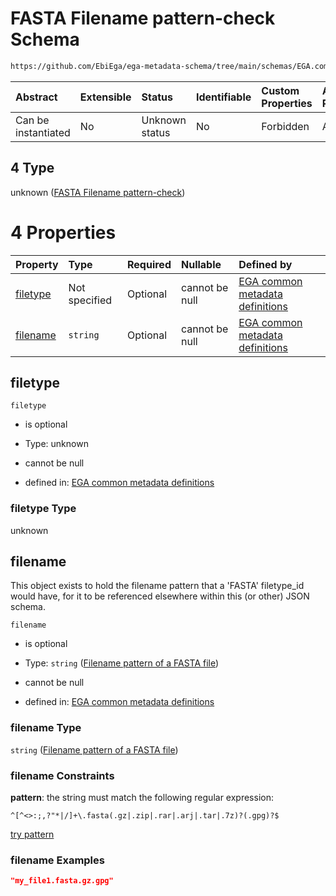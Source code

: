 # FASTA Filename pattern-check Schema

```txt
https://github.com/EbiEga/ega-metadata-schema/tree/main/schemas/EGA.common-definitions.json#/definitions/filename-filetype-pattern-check/anyOf/4
```



| Abstract            | Extensible | Status         | Identifiable | Custom Properties | Additional Properties | Access Restrictions | Defined In                                                                                |
| :------------------ | :--------- | :------------- | :----------- | :---------------- | :-------------------- | :------------------ | :---------------------------------------------------------------------------------------- |
| Can be instantiated | No         | Unknown status | No           | Forbidden         | Allowed               | none                | [EGA.common-definitions.json*](../out/EGA.common-definitions.json "open original schema") |

## 4 Type

unknown ([FASTA Filename pattern-check](ega-4-definitions-check-filetype-checks-based-on-its-filename-anyof-fasta-filename-pattern-check.md))

# 4 Properties

| Property              | Type          | Required | Nullable       | Defined by                                                                                                                                                                                                                                                                                                                                                |
| :-------------------- | :------------ | :------- | :------------- | :-------------------------------------------------------------------------------------------------------------------------------------------------------------------------------------------------------------------------------------------------------------------------------------------------------------------------------------------------------- |
| [filetype](#filetype) | Not specified | Optional | cannot be null | [EGA common metadata definitions](ega-4-definitions-check-filetype-checks-based-on-its-filename-anyof-fasta-filename-pattern-check-properties-filetype.md "https://github.com/EbiEga/ega-metadata-schema/tree/main/schemas/EGA.common-definitions.json#/definitions/filename-filetype-pattern-check/anyOf/4/properties/filetype")                         |
| [filename](#filename) | `string`      | Optional | cannot be null | [EGA common metadata definitions](ega-4-definitions-check-filetype-checks-based-on-its-filename-anyof-fasta-filename-pattern-check-properties-filename-pattern-of-a-fasta-file.md "https://github.com/EbiEga/ega-metadata-schema/tree/main/schemas/EGA.common-definitions.json#/definitions/filename-filetype-pattern-check/anyOf/4/properties/filename") |

## filetype



`filetype`

*   is optional

*   Type: unknown

*   cannot be null

*   defined in: [EGA common metadata definitions](ega-4-definitions-check-filetype-checks-based-on-its-filename-anyof-fasta-filename-pattern-check-properties-filetype.md "https://github.com/EbiEga/ega-metadata-schema/tree/main/schemas/EGA.common-definitions.json#/definitions/filename-filetype-pattern-check/anyOf/4/properties/filetype")

### filetype Type

unknown

## filename

This object exists to hold the filename pattern that a 'FASTA' filetype_id would have, for it to be referenced elsewhere within this (or other) JSON schema.

`filename`

*   is optional

*   Type: `string` ([Filename pattern of a FASTA file](ega-4-definitions-check-filetype-checks-based-on-its-filename-anyof-fasta-filename-pattern-check-properties-filename-pattern-of-a-fasta-file.md))

*   cannot be null

*   defined in: [EGA common metadata definitions](ega-4-definitions-check-filetype-checks-based-on-its-filename-anyof-fasta-filename-pattern-check-properties-filename-pattern-of-a-fasta-file.md "https://github.com/EbiEga/ega-metadata-schema/tree/main/schemas/EGA.common-definitions.json#/definitions/filename-filetype-pattern-check/anyOf/4/properties/filename")

### filename Type

`string` ([Filename pattern of a FASTA file](ega-4-definitions-check-filetype-checks-based-on-its-filename-anyof-fasta-filename-pattern-check-properties-filename-pattern-of-a-fasta-file.md))

### filename Constraints

**pattern**: the string must match the following regular expression: 

```regexp
^[^<>:;,?"*|/]+\.fasta(.gz|.zip|.rar|.arj|.tar|.7z)?(.gpg)?$
```

[try pattern](https://regexr.com/?expression=%5E%5B%5E%3C%3E%3A%3B%2C%3F%22\*%7C%2F%5D%2B%5C.fasta\(.gz%7C.zip%7C.rar%7C.arj%7C.tar%7C.7z\)%3F\(.gpg\)%3F%24 "try regular expression with regexr.com")

### filename Examples

```json
"my_file1.fasta.gz.gpg"
```
